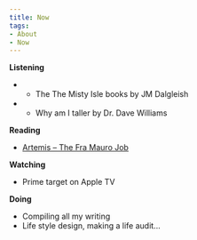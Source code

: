 ```yaml
---
title: Now
tags:
- About
- Now
---
```


**Listening**
- * The The Misty Isle books by JM Dalgleish   
- * Why am I taller by Dr. Dave Williams

**Reading**
- [Artemis – The Fra Mauro Job](https://unrealizedreality.wordpress.com/2022/04/25/artemis-the-fra-mauro-job/)

**Watching**
- Prime target on Apple TV

**Doing**
- Compiling all my writing   
- Life style design, making a life audit...
